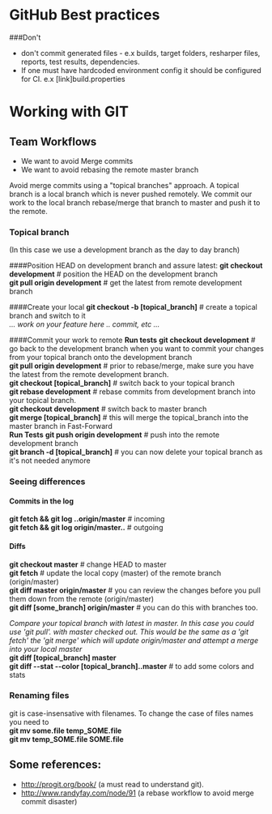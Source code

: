 # GitHub Best practices

###Don't
* don't commit generated files - e.x builds, target folders, resharper files, reports, test results, dependencies.
* If one must have hardcoded environment config it should be configured for CI.  e.x [link]build.properties


# Working with GIT

## Team Workflows

* We want to avoid Merge commits
* We want to avoid rebasing the remote master branch

Avoid merge commits using a "topical branches" approach. A topical branch is a local branch which is never pushed remotely.  We commit our work to the local branch rebase/merge that branch to master and push it to the remote.   

### Topical branch

(In this case we use a development branch as the day to day branch)

####Position HEAD on development branch and assure latest:
**git checkout development**    # position the HEAD on the development branch   
**git pull origin development**	# get the latest from remote development branch   

####Create your local
**git checkout -b [topical_branch]**     # create a topical branch and switch to it   
*... work on your feature here .. commit, etc ...*   

####Commit your work to remote
**Run tests**
**git checkout development**     # go back to the development branch when you want to commit your changes from your topical branch onto the development branch   
**git pull origin development**     # prior to rebase/merge, make sure you have the latest from the remote development branch.    
**git checkout [topical_branch]**	# switch back to your topical branch    
**git rebase development**	# rebase commits from development branch into your topical branch.    
**git checkout development**	# switch back to master branch    
**git merge [topical_branch]**	# this will merge the topical_branch into the master branch in Fast-Forward   
**Run Tests**
**git push origin development**	# push into the remote development branch    
**git branch -d [topical_branch]**	# you can now delete your topical branch as it's not needed anymore   

### Seeing differences
#### Commits in the log
**git fetch && git log ..origin/master** # incoming  
**git fetch && git log origin/master..** # outgoing  

#### Diffs
**git checkout master** # change HEAD to master  
**git fetch** # update the local copy (master) of the remote branch (origin/master)  
**git diff master origin/master**  # you can review the changes before you pull them down from the remote (origin/master)  
**git diff [some_branch] origin/master**  # you can do this with branches too.  

*Compare your topical branch with latest in master. In this case you could use 'git pull'. with master checked out.  This would be the same as a 'git fetch' the 'git merge' which will update origin/master and attempt a merge into your local master*    
**git diff [topical_branch] master**  
**git diff --stat --color [topical_branch]..master** # to add some colors and stats 

### Renaming files  
git is case-insensative with filenames.  To change the case of files names you need to  
**git mv some.file temp_SOME.file**  
**git mv temp_SOME.file SOME.file**

## Some references:

* http://progit.org/book/  (a must read to understand git).  
* http://www.randyfay.com/node/91  (a rebase workflow to avoid merge commit disaster)